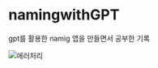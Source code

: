 # namingwithGPT
gpt를 활용한 namig 앱을 만들면서 공부한 기록


![에러처리](https://github.com/dyoone/namingwithGPT/assets/121990995/7bf9a8c8-5a11-4b28-96c2-3a1f726ab8e9)


